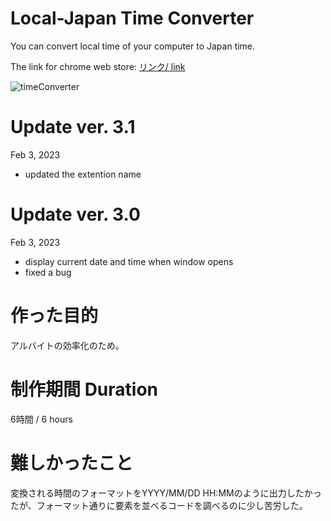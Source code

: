 # Local-Japan Time Converter

You can convert local time of your computer to Japan time.<br/>

The link for chrome web store:
<a href="https://chrome.google.com/webstore/detail/time-converter/mebdmlncdecclclihlgknnolinodnjep?hl=en">リンク/ link</a>

![timeConverter](https://user-images.githubusercontent.com/105990444/188405771-864eb11c-e8e8-4510-9e24-4312feddc445.gif)

# Update ver. 3.1
Feb 3, 2023
- updated the extention name

# Update ver. 3.0
Feb 3, 2023
- display current date and time when window opens
- fixed a bug

# 作った目的
アルバイトの効率化のため。

# 制作期間 Duration
6時間 / 6 hours

# 難しかったこと
変換される時間のフォーマットをYYYY/MM/DD HH:MMのように出力したかったが、フォーマット通りに要素を並べるコードを調べるのに少し苦労した。

